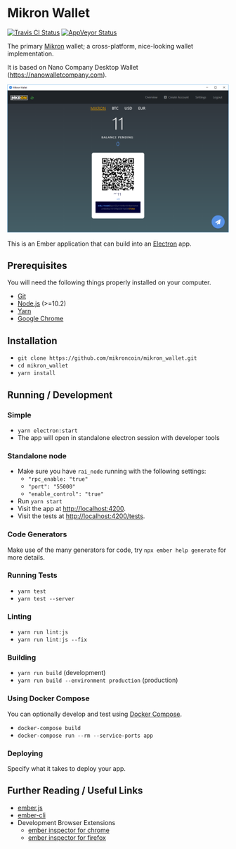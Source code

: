 # Mikron Wallet

[![Travis CI Status](https://travis-ci.org/mikroncoin/mikron_wallet.svg?branch=master)](https://travis-ci.org/mikroncoin/mikron_wallet) [![AppVeyor Status](https://ci.appveyor.com/api/projects/status/917e9ui37nwt4i00/branch/master?svg=true)](https://ci.appveyor.com/project/devinus/mikron_wallet/branch/master)

The primary [Mikron](https://mikron.io) wallet; a cross-platform, nice-looking wallet implementation.

It is based on Nano Company Desktop Wallet (https://nanowalletcompany.com).

[![Screenshot](public/images/screenshot.png)](public/images/screenshot.png)

This is an Ember application that can build into an [Electron](https://electronjs.org/) app.

## Prerequisites

You will need the following things properly installed on your computer.

* [Git](https://git-scm.com/)
* [Node.js](https://nodejs.org/) (>=10.2)
* [Yarn](https://yarnpkg.com/)
* [Google Chrome](https://google.com/chrome/)

## Installation

* `git clone https://github.com/mikroncoin/mikron_wallet.git`
* `cd mikron_wallet`
* `yarn install`

## Running / Development

### Simple
* `yarn electron:start`
* The app will open in standalone electron session with developer tools

### Standalone node
* Make sure you have `rai_node` running with the following settings:
  * `"rpc_enable: "true"`
  * `"port": "55000"`
  * `"enable_control": "true"`
* Run `yarn start`
* Visit the app at [http://localhost:4200](http://localhost:4200).
* Visit the tests at [http://localhost:4200/tests](http://localhost:4200/tests).

### Code Generators

Make use of the many generators for code, try `npx ember help generate` for more details.

### Running Tests

* `yarn test`
* `yarn test --server`

### Linting

* `yarn run lint:js`
* `yarn run lint:js --fix`

### Building

* `yarn run build` (development)
* `yarn run build --environment production` (production)

### Using Docker Compose

You can optionally develop and test using [Docker Compose](https://docs.docker.com/compose/).

* `docker-compose build`
* `docker-compose run --rm --service-ports app`

### Deploying

Specify what it takes to deploy your app.

## Further Reading / Useful Links

* [ember.js](https://emberjs.com/)
* [ember-cli](https://ember-cli.com/)
* Development Browser Extensions
  * [ember inspector for chrome](https://chrome.google.com/webstore/detail/ember-inspector/bmdblncegkenkacieihfhpjfppoconhi)
  * [ember inspector for firefox](https://addons.mozilla.org/en-US/firefox/addon/ember-inspector/)
